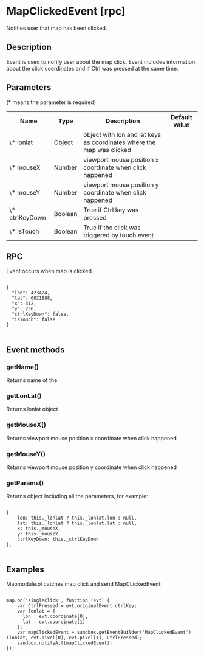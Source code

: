 # MapClickedEvent [rpc]

Notifies user that map has been clicked.

## Description

Event is used to nofify user about the map click. Event includes information about the click coordinates and if Ctrl was pressed at the same time.

## Parameters

(* means the parameter is required)

<table class="table">
<tr>
  <th> Name</th><th> Type</th><th> Description</th><th> Default value</th>
</tr>
<tr>
  <td> \* lonlat</td><td> Object </td><td> object with lon and lat keys as coordinates where the map was clicked </td><td> </td>
</tr>
<tr>
  <td> \* mouseX </td><td> Number </td><td> viewport mouse position x coordinate when click happened </td><td> </td>
</tr>
<tr>
  <td> \* mouseY </td><td> Number </td><td> viewport mouse position y coordinate when click happened </td><td> </td>
</tr>
<tr>
  <td> \* ctrlKeyDown </td><td> Boolean </td><td> True if Ctrl key was pressed </td><td> </td>
</tr>
<tr>
  <td> \* isTouch </td><td> Boolean </td><td> True if the click was triggered by touch event </td><td> </td>
</tr>
</table>

## RPC

Event occurs when map is clicked.

<pre class="event-code-block">
<code>
{
  "lon": 423424,
  "lat": 6821888,
  "x": 312,
  "y": 236,
  "ctrlKeyDown": false,
  "isTouch": false
}
</code>
</pre>

## Event methods

### getName()
Returns name of the 

### getLonLat()
Returns lonlat object

### getMouseX()
Returns viewport mouse position x coordinate when click happened

### getMouseY()
Returns viewport mouse position y coordinate when click happened

### getParams()
Returns object including all the parameters, for example:
<pre class="event-code-block">
<code>
{
    lon: this._lonlat ? this._lonlat.lon : null,
    lat: this._lonlat ? this._lonlat.lat : null,
    x: this._mouseX,
    y: this._mouseY,
    ctrlKeyDown: this._ctrlKeyDown
};
</code>
</pre>

## Examples

Mapmodule.ol catches map click and send MapCLickedEvent:
<pre class="event-code-block">
<code>
map.on('singleclick', function (evt) {
    var CtrlPressed = evt.originalEvent.ctrlKey;
    var lonlat = {
      lon : evt.coordinate[0],
      lat : evt.coordinate[1]
    };
    var mapClickedEvent = sandbox.getEventBuilder('MapClickedEvent')(lonlat, evt.pixel[0], evt.pixel[1], CtrlPressed);
    sandbox.notifyAll(mapClickedEvent);
});
</code>
</pre>
